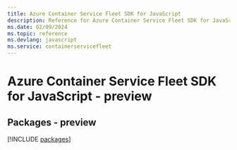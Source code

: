 ```yaml
---
title: Azure Container Service Fleet SDK for JavaScript
description: Reference for Azure Container Service Fleet SDK for JavaScript
ms.date: 02/09/2024
ms.topic: reference
ms.devlang: javascript
ms.service: containerservicefleet
---
```

# Azure Container Service Fleet SDK for JavaScript - preview
## Packages - preview
[!INCLUDE [packages](container-service-fleet-index.md)]